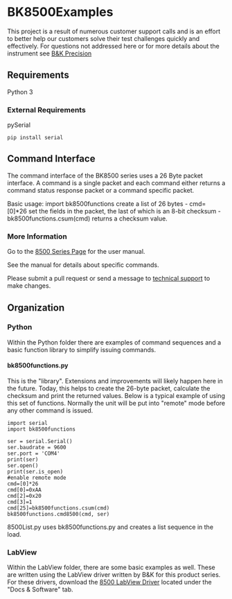 # BK8500Examples

This project is a result of numerous customer support calls and is an effort to better help our customers solve their test challenges quickly and effectively. For questions not addressed here or for more details about the instrument see [B&K Precision](http://www.bkprecision.com)

## Requirements
Python 3
### External Requirements

pySerial
```
pip install serial
```

## Command Interface
The command interface of the BK8500 series uses a 26 Byte packet interface. A command is a single packet and each command either returns a command status response packet or a command specific packet.

Basic usage:
import bk8500functions
create a list of 26 bytes - cmd=[0]*26
set the fields in the packet, the last of which is an 8-bit checksum - bk8500functions.csum(cmd) returns a checksum value.

### More Information
Go to the [8500 Series Page](https://www.bkprecision.com/products/dc-electronic-loads/8500-300-w-programmable-dc-electronic-load.html) for the user manual.

See the manual for details about specific commands.

Please submit a pull request or send a message to [technical support](https://www.bkprecision.com/support/contact-technician.html) to make changes.

## Organization

### Python
Within the Python folder there are examples of command sequences and a basic function library to simplify issuing commands.

#### bk8500functions.py
This is the "library". Extensions and improvements will likely happen here in the future. Today, this helps to create the 26-byte packet, calculate the checksum and print the returned values. Below is a typical example of using this set of functions. Normally the unit will be put into "remote" mode before any other command is issued.

```
import serial
import bk8500functions

ser = serial.Serial()
ser.baudrate = 9600
ser.port = 'COM4'
print(ser)
ser.open()
print(ser.is_open)
#enable remote mode
cmd=[0]*26
cmd[0]=0xAA
cmd[2]=0x20
cmd[3]=1
cmd[25]=bk8500functions.csum(cmd)
bk8500functions.cmd8500(cmd, ser)
```

8500List.py uses bk8500functions.py and creates a list sequence in the load.

### LabView
Within the LabView folder, there are some basic examples as well. These are written using the LabView driver written by B&K for this product series. For these drivers, download the [8500 LabView Driver](https://www.bkprecision.com/products/dc-electronic-loads/8500-300-w-programmable-dc-electronic-load.html) located under the "Docs & Software" tab.

